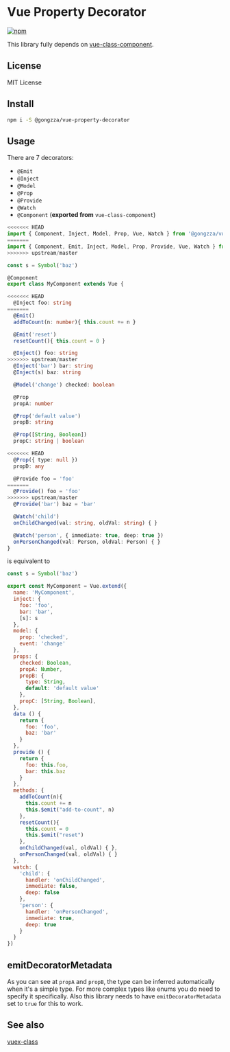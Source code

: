 # Vue Property Decorator

[![npm](https://img.shields.io/npm/v/@gongzza/vue-property-decorator.svg)](https://www.npmjs.com/package/@gongzza/vue-property-decorator)

This library fully depends on [vue-class-component](https://github.com/vuejs/vue-class-component).

## License

MIT License

## Install

```bash
npm i -S @gongzza/vue-property-decorator
```

## Usage

There are 7 decorators:

* `@Emit`
* `@Inject`
* `@Model`
* `@Prop`
* `@Provide`
* `@Watch`
* `@Component` (**exported from** `vue-class-component`)

```typescript
<<<<<<< HEAD
import { Component, Inject, Model, Prop, Vue, Watch } from '@gongzza/vue-property-decorator'
=======
import { Component, Emit, Inject, Model, Prop, Provide, Vue, Watch } from 'vue-property-decorator'
>>>>>>> upstream/master

const s = Symbol('baz')

@Component
export class MyComponent extends Vue {

<<<<<<< HEAD
  @Inject foo: string
=======
  @Emit()
  addToCount(n: number){ this.count += n }

  @Emit('reset')
  resetCount(){ this.count = 0 }

  @Inject() foo: string
>>>>>>> upstream/master
  @Inject('bar') bar: string
  @Inject(s) baz: string

  @Model('change') checked: boolean

  @Prop
  propA: number

  @Prop('default value')
  propB: string

  @Prop([String, Boolean])
  propC: string | boolean

<<<<<<< HEAD
  @Prop({ type: null })
  propD: any

  @Provide foo = 'foo'
=======
  @Provide() foo = 'foo'
>>>>>>> upstream/master
  @Provide('bar') baz = 'bar'

  @Watch('child')
  onChildChanged(val: string, oldVal: string) { }

  @Watch('person', { immediate: true, deep: true })
  onPersonChanged(val: Person, oldVal: Person) { }
}

```

is equivalent to

```js
const s = Symbol('baz')

export const MyComponent = Vue.extend({
  name: 'MyComponent',
  inject: {
    foo: 'foo',
    bar: 'bar',
    [s]: s
  },
  model: {
    prop: 'checked',
    event: 'change'
  },
  props: {
    checked: Boolean,
    propA: Number,
    propB: {
      type: String,
      default: 'default value'
    },
    propC: [String, Boolean],
  },
  data () {
    return {
      foo: 'foo',
      baz: 'bar'
    }
  },
  provide () {
    return {
      foo: this.foo,
      bar: this.baz
    }
  },
  methods: {
    addToCount(n){
      this.count += n
      this.$emit("add-to-count", n)
    },
    resetCount(){
      this.count = 0
      this.$emit("reset")
    },
    onChildChanged(val, oldVal) { },
    onPersonChanged(val, oldVal) { }
  },
  watch: {
    'child': {
      handler: 'onChildChanged',
      immediate: false,
      deep: false
    },
    'person': {
      handler: 'onPersonChanged',
      immediate: true,
      deep: true
    }
  }
})
```

## emitDecoratorMetadata

As you can see at `propA` and `propB`, the type can be inferred automatically when it's a simple type. For more complex types like enums you do need to specify it specifically.
Also this library needs to have `emitDecoratorMetadata` set to `true` for this to work.

## See also

[vuex-class](https://github.com/ktsn/vuex-class/)
